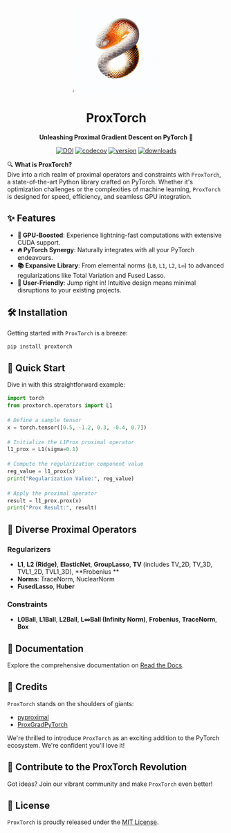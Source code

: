 <div align="center">

<img src="docs/source/proxtorch-logo.jpg" alt="ProxTorch Logo" width="200"/>

# ProxTorch

**Unleashing Proximal Gradient Descent on PyTorch** 🚀

[![DOI](https://zenodo.org/badge/DOI/10.5281/zenodo.5748062.svg)](https://doi.org/10.5281/zenodo.4382739)
[![codecov](https://codecov.io/gh/jameschapman19/ProxTorch/graph/badge.svg?token=909RDXcEZK)](https://codecov.io/gh/jameschapman19/ProxTorch)
[![version](https://img.shields.io/pypi/v/ProxTorch)](https://pypi.org/project/ProxTorch/)
[![downloads](https://img.shields.io/pypi/dm/ProxTorch)](https://pypi.org/project/ProxTorch/)

</div>

🔍 **What is ProxTorch?**  
Dive into a rich realm of proximal operators and constraints with `ProxTorch`, a state-of-the-art Python library crafted
on PyTorch. Whether it's optimization challenges or the complexities of machine learning, `ProxTorch` is designed for
speed, efficiency, and seamless GPU integration.

## ✨ **Features**

- **🚀 GPU-Boosted**: Experience lightning-fast computations with extensive CUDA support.
- **🔥 PyTorch Synergy**: Naturally integrates with all your PyTorch endeavours.
- **📚 Expansive Library**: From elemental norms (`L0`, `L1`, `L2`, `L∞`) to advanced regularizations like Total
  Variation and Fused Lasso.
- **🤝 User-Friendly**: Jump right in! Intuitive design means minimal disruptions to your existing projects.

## 🛠 **Installation**

Getting started with `ProxTorch` is a breeze:

```bash
pip install proxtorch
```

## 🚀 **Quick Start**

Dive in with this straightforward example:

```python
import torch
from proxtorch.operators import L1

# Define a sample tensor
x = torch.tensor([0.5, -1.2, 0.3, -0.4, 0.7])

# Initialize the L1Prox proximal operator
l1_prox = L1(sigma=0.1)

# Compute the regularization component value
reg_value = l1_prox(x)
print("Regularization Value:", reg_value)

# Apply the proximal operator
result = l1_prox.prox(x)
print("Prox Result:", result)
```

## 📜 **Diverse Proximal Operators**

### **Regularizers**

- **L1**, **L2 (Ridge)**, **ElasticNet**, **GroupLasso**, **TV** (includes TV_2D, TV_3D, TVL1_2D, TVL1_3D), **Frobenius
  **
- **Norms**: TraceNorm, NuclearNorm
- **FusedLasso**, **Huber**

### **Constraints**

- **L0Ball**, **L1Ball**, **L2Ball**, **L∞Ball (Infinity Norm)**, **Frobenius**, **TraceNorm**, **Box**

## 📖 **Documentation**

Explore the comprehensive documentation on [Read the Docs](https://proxtorch.readthedocs.io/en/latest/).

## 🙌 **Credits**

`ProxTorch` stands on the shoulders of giants:

- [pyproximal](https://github.com/PyLops/pyproximal)
- [ProxGradPyTorch](https://github.com/KentonMurray/ProxGradPytorch)

We're thrilled to introduce `ProxTorch` as an exciting addition to the PyTorch ecosystem. We're confident you'll love
it!

## 🤝 **Contribute to the ProxTorch Revolution**

Got ideas? Join our vibrant community and make `ProxTorch` even better!

## 📜 **License**

`ProxTorch` is proudly released under the [MIT License](link-to-license-file).

```